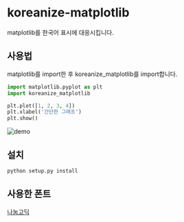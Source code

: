 # koreanize-matplotlib
matplotlib를 한국어 표시에 대응시킵니다.

## 사용법
matplotlib를 import한 후 koreanize_matplotlib를 import합니다.

```python
import matplotlib.pyplot as plt
import koreanize_matplotlib

plt.plot([1, 2, 3, 4])
plt.xlabel('간단한 그래프')
plt.show()
```


![demo](https://github.com/ychoi-kr/koreanize-matplotlib/raw/master/demo.png "demo")

## 설치
```sh
python setup.py install
```

## 사용한 폰트
[나눔고딕](https://hangeul.naver.com/2021/fonts/nanum)

